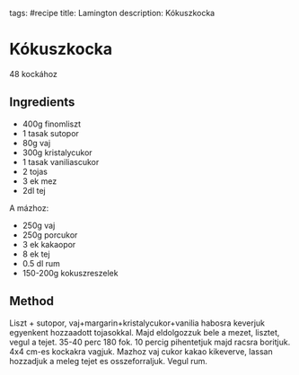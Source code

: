 tags: #recipe
title: Lamington
description: Kókuszkocka

# Kókuszkocka

48 kockához

## Ingredients


* 400g finomliszt
* 1 tasak sutopor
* 80g vaj
* 300g kristalycukor
* 1 tasak vaniliascukor
* 2 tojas
* 3 ek mez
* 2dl tej

A mázhoz:

* 250g vaj
* 250g porcukor
* 3 ek kakaopor
* 8 ek tej
* 0.5 dl rum
* 150-200g kokuszreszelek

## Method

Liszt + sutopor, vaj+margarin+kristalycukor+vanilia habosra keverjuk egyenkent hozzaadott tojasokkal. Majd eldolgozzuk bele a mezet, lisztet, vegul a tejet. 35-40 perc 180 fok. 10 percig pihentetjuk majd racsra boritjuk. 4x4 cm-es kockakra vagjuk. Mazhoz vaj cukor kakao kikeverve, lassan hozzadjuk a meleg tejet es osszeforraljuk. Vegul rum.
